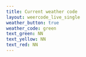 ```yaml
---
title: Current weather code
layout: weercode_live_single
weather_button: true
weather_code: green
text_green: NN
text_yellow: NN
text_red: NN
---
```

